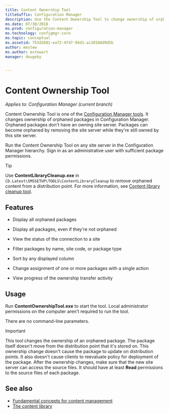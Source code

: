 ```yaml
---
title: Content Ownership Tool
titleSuffix: Configuration Manager
description: Use the Content Ownership Tool to change ownership of orphaned packages in Configuration Manager.
ms.date: 07/30/2018
ms.prod: configuration-manager
ms.technology: configmgr-core
ms.topic: conceptual
ms.assetid: 753d2681-ea72-4f47-94d1-ac10188d9d5b
author: mestew
ms.author: mstewart
manager: dougeby


---
```


# Content Ownership Tool

*Applies to: Configuration Manager (current branch)*

Content Ownership Tool is one of the [Configuration Manager tools](tools.md). It changes ownership of orphaned packages in Configuration Manager. Orphaned packages don't have an owning site server. Packages can become orphaned by removing the site server while they're still owned by this site server.

Run the Content Ownership Tool on any site server in the Configuration Manager hierarchy. Sign in as an administrative user with sufficient package permissions.  

> [!Tip]  
> Use **ContentLibraryCleanup.exe** in `CD.Latest\SMSSETUP\TOOLS\ContentLibraryCleanup` to *remove* orphaned content from a distribution point. For more information, see [Content library cleanup tool](../plan-design/hierarchy/content-library-cleanup-tool.md).  



## Features

- Display all orphaned packages  

- Display all packages, even if they're not orphaned  

- View the status of the connection to a site  

- Filter packages by name, site code, or package type  

- Sort by any displayed column  

- Change assignment of one or more packages with a single action  

- View progress of the ownership transfer activity  



## Usage

Run **ContentOwnershipTool.exe** to start the tool. Local administrator permissions on the computer aren't required to run the tool.

There are no command-line parameters.

> [!Important]   
> This tool changes the ownership of an orphaned package. The package itself doesn't move from the distribution point that it's stored on. This ownership change doesn't cause the package to update on distribution points. It also doesn't cause clients to reevaluate policy for deployment of the package. After the ownership changes, make sure that the new site server can access the source files. It should have at least **Read** permissions to the source files of each package. 



## See also

- [Fundamental concepts for content management](../plan-design/hierarchy/fundamental-concepts-for-content-management.md)
- [The content library](../plan-design/hierarchy/the-content-library.md)

